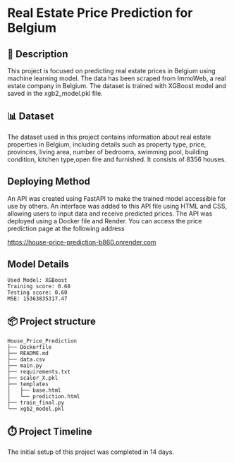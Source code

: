 
 # Real Estate Price Prediction for Belgium

 ## 🏢 Description

 This project is focused on predicting real estate prices in Belgium using machine learning model. The data has been scraped from ImmoWeb, a real estate company in Belgium. The dataset is trained with XGBoost model and saved in the xgb2_model.pkl file. 

 ## 📊 Dataset
 The dataset used in this project contains information about real estate properties in Belgium, including details such as property type, price, provinces, living area, number of bedrooms, swimming pool, building condition, kitchen type,open fire and furnished. It  consists of 8356 houses.

 ## Deploying Method
 An API was created using FastAPI to make the trained model accessible for use by others. An interface was added to this API file using HTML and CSS, allowing users to input data and receive predicted prices. The API was deployed using a Docker file and Render. You can access the price prediction page at the following address

 https://house-price-prediction-b860.onrender.com


## Model Details
```
Used Model: XGBoost
Training score: 0.68
Testing score: 0.60
MSE: 15363835317.47

```

## 📦 Project structure
```
House_Price_Prediction
├── Dockerfile
├── README.md
├── data.csv
├── main.py
├── requirements.txt
├── scaler_X.pkl
├── templates
│   ├── base.html
│   └── prediction.html
├── train_final.py
└── xgb2_model.pkl

```

## ⏱️ Project Timeline
The initial setup of this project was completed in 14 days.
